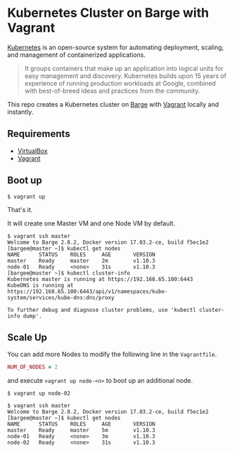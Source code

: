 # Kubernetes Cluster on Barge with Vagrant

[Kubernetes](https://kubernetes.io/) is an open-source system for automating deployment, scaling, and management of containerized applications.

> It groups containers that make up an application into logical units for easy management and discovery. Kubernetes builds upon 15 years of experience of running production workloads at Google, combined with best-of-breed ideas and practices from the community.

This repo creates a Kubernetes cluster on [Barge](https://github.com/bargees/barge-os) with [Vagrant](https://www.vagrantup.com/) locally and instantly.

## Requirements

- [VirtualBox](https://www.virtualbox.org/)
- [Vagrant](https://www.vagrantup.com/)

## Boot up

```
$ vagrant up
```

That's it.

It will create one Master VM and one Node VM by default.

```
$ vagrant ssh master
Welcome to Barge 2.8.2, Docker version 17.03.2-ce, build f5ec1e2
[bargee@master ~]$ kubectl get nodes
NAME      STATUS    ROLES     AGE       VERSION
master    Ready     master    2m        v1.10.3
node-01   Ready     <none>    31s       v1.10.3
[bargee@master ~]$ kubectl cluster-info
Kubernetes master is running at https://192.168.65.100:6443
KubeDNS is running at https://192.168.65.100:6443/api/v1/namespaces/kube-system/services/kube-dns:dns/proxy

To further debug and diagnose cluster problems, use 'kubectl cluster-info dump'.
```

## Scale Up

You can add more Nodes to modify the following line in the `Vagrantfile`.

```ruby
NUM_OF_NODES = 2
```

and execute `vagrant up node-<n>` to boot up an additional node.

```
$ vagrant up node-02
```

```
$ vagrant ssh master
Welcome to Barge 2.8.2, Docker version 17.03.2-ce, build f5ec1e2
[bargee@master ~]$ kubectl get nodes
NAME      STATUS    ROLES     AGE       VERSION
master    Ready     master    5m        v1.10.3
node-01   Ready     <none>    3m        v1.10.3
node-02   Ready     <none>    31s       v1.10.3
```
